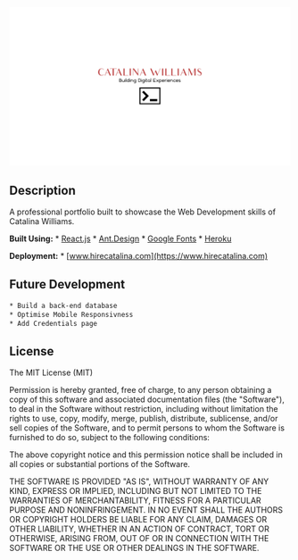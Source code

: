 

<p align="center"><img src="src/images/Icons/logo_size.jpg"></p>


## Description 
 A professional portfolio built to showcase the Web Development skills of Catalina Williams.


__Built Using:__
    * [React.js](https://reactjs.org/)
    * [Ant.Design](https://ant.design/)
    * [Google Fonts](https://fonts.google.com/)
    * [Heroku](https://heroku.com)
   

 __Deployment:__ 
    * [www.hirecatalina.com](https://www.hirecatalina.com)
   
## Future Development 
    * Build a back-end database 
    * Optimise Mobile Responsivness  
    * Add Credentials page


## License

The MIT License (MIT)

Permission is hereby granted, free of charge, to any person obtaining a copy
of this software and associated documentation files (the "Software"), to deal
in the Software without restriction, including without limitation the rights
to use, copy, modify, merge, publish, distribute, sublicense, and/or sell
copies of the Software, and to permit persons to whom the Software is
furnished to do so, subject to the following conditions:

The above copyright notice and this permission notice shall be included in all
copies or substantial portions of the Software.

THE SOFTWARE IS PROVIDED "AS IS", WITHOUT WARRANTY OF ANY KIND, EXPRESS OR
IMPLIED, INCLUDING BUT NOT LIMITED TO THE WARRANTIES OF MERCHANTABILITY,
FITNESS FOR A PARTICULAR PURPOSE AND NONINFRINGEMENT. IN NO EVENT SHALL THE
AUTHORS OR COPYRIGHT HOLDERS BE LIABLE FOR ANY CLAIM, DAMAGES OR OTHER
LIABILITY, WHETHER IN AN ACTION OF CONTRACT, TORT OR OTHERWISE, ARISING FROM,
OUT OF OR IN CONNECTION WITH THE SOFTWARE OR THE USE OR OTHER DEALINGS IN THE
SOFTWARE.

